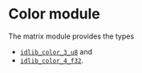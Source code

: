 # Color module

The matrix module provides the types
- [`idlib_color_3_u8`](color/idlib_color_3_u8.md) and
- [`idlib_color_4_f32`](color/idlib_color_4_f32.md).
